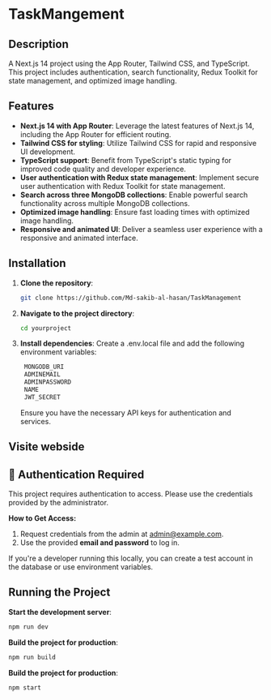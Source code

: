 # TaskMangement

## Description

A Next.js 14 project using the App Router, Tailwind CSS, and TypeScript. This project includes authentication, search functionality, Redux Toolkit for state management, and optimized image handling.

## Features

- **Next.js 14 with App Router**: Leverage the latest features of Next.js 14, including the App Router for efficient routing.
- **Tailwind CSS for styling**: Utilize Tailwind CSS for rapid and responsive UI development.
- **TypeScript support**: Benefit from TypeScript's static typing for improved code quality and developer experience.
- **User authentication with Redux state management**: Implement secure user authentication with Redux Toolkit for state management.
- **Search across three MongoDB collections**: Enable powerful search functionality across multiple MongoDB collections.
- **Optimized image handling**: Ensure fast loading times with optimized image handling.
- **Responsive and animated UI**: Deliver a seamless user experience with a responsive and animated interface.

## Installation

1. **Clone the repository**:
   ```bash
   git clone https://github.com/Md-sakib-al-hasan/TaskManagement
2. **Navigate to the project directory**:
   ```bash
   cd yourproject
3. **Install dependencies**:
   Create a .env.local file and add the following environment variables:
   ```bash
    MONGODB_URI
    ADMINEMAIL
    ADMINPASSWORD
    NAME
    JWT_SECRET
   ```
   Ensure you have the necessary API keys for authentication and services.


 ## Visite webside
 
## 🔐 Authentication Required  

This project requires authentication to access. Please use the credentials provided by the administrator.  

**How to Get Access:**  
1. Request credentials from the admin at [admin@example.com](mailto:admin@example.com).  
2. Use the provided **email and password** to log in.  

If you're a developer running this locally, you can create a test account in the database or use environment variables.  


## Running the Project

 **Start the development server**:
   ```bash
   npm run dev  
   ```
 **Build the project for production**:
   ```bash
   npm run build
   ```
 **Build the project for production**:
   ```bash
   npm start

